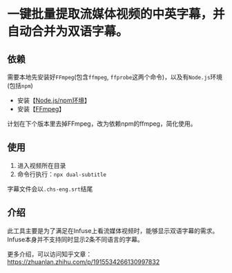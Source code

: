 # 一键批量提取流媒体视频的中英字幕，并自动合并为双语字幕。

## 依赖
需要本地先安装好`FFmpeg`(包含`ffmpeg`, `ffprobe`这两个命令)，以及有`Node.js`环境(包括`npm`)

* 安装【[Node.js/npm环境](https://nodejs.org/zh-cn/)】
* 安装【[FFmpeg](http://ffmpeg.org/download.html)】

计划在下个版本里去掉FFmpeg，改为依赖npm的ffmpeg，简化使用。

## 使用

1. 进入视频所在目录
2. 命令行执行：`npx dual-subtitle`

字幕文件会以`.chs-eng.srt`结尾

## 介绍
此工具主要是为了满足在Infuse上看流媒体视频时，能够显示双语字幕的需求。Infuse本身并不支持同时显示2条不同语言的字幕。

更多介绍，可以访问知乎文章：https://zhuanlan.zhihu.com/p/1915534266130997832
